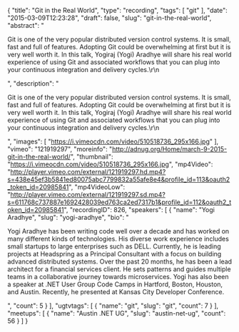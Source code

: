 {
  "title": "Git in the Real World",
  "type": "recording",
  "tags": [
    "git"
  ],
  "date": "2015-03-09T12:23:28",
  "draft": false,
  "slug": "git-in-the-real-world",
  "abstract": "<p>Git is one of the very popular distributed version control systems. It is small, fast and full of features.  Adopting Git could be overwhelming at first but it is very well worth it. In this talk, Yogiraj (Yogi) Aradhye will share his real world experience of using Git and associated workflows that you can plug into your continuous integration and delivery cycles.\r\n</p>",
  "description": "<p>Git is one of the very popular distributed version control systems. It is small, fast and full of features.  Adopting Git could be overwhelming at first but it is very well worth it. In this talk, Yogiraj (Yogi) Aradhye will share his real world experience of using Git and associated workflows that you can plug into your continuous integration and delivery cycles.\r\n</p>",
  "images": [
    "https://i.vimeocdn.com/video/510518736_295x166.jpg"
  ],
  "vimeo": "121919297",
  "moreinfo": "http://adnug.org/Home/march-9-2015-git-in-the-real-world/",
  "thumbnail": "https://i.vimeocdn.com/video/510518736_295x166.jpg",
  "mp4Video": "http://player.vimeo.com/external/121919297.hd.mp4?s=438e45ef3b5841ed80075abc7799832a55afe8e4&profile_id=113&oauth2_token_id=20985841",
  "mp4VideoLow": "http://player.vimeo.com/external/121919297.sd.mp4?s=611768c737887e1692428039ed763ca2ed7317b1&profile_id=112&oauth2_token_id=20985841",
  "recordingID": 826,
  "speakers": [
    {
      "name": "Yogi Aradhye",
      "slug": "yogi-aradhye",
      "bio": "<p>Yogi Aradhye has been writing code well over a decade and has worked on many different kinds of technologies. His diverse work experience includes small startups to large enterprises such as DELL. Currently, he is leading projects at Headspring as a Principal Consultant with a focus on building advanced distributed systems. Over the past 20 months, he has been a lead architect for a financial services client. He sets patterns and guides multiple teams in a collaborative journey towards microservices. Yogi has also been a speaker at .NET User Group Code Camps in Hartford, Boston, Houston, and Austin. Recently, he presented at Kansas City Developer Conference.</p>",
      "count": 5
    }
  ],
  "ugtvtags": [
    {
      "name": "git",
      "slug": "git",
      "count": 7
    }
  ],
  "meetups": [
    {
      "name": "Austin .NET UG",
      "slug": "austin-net-ug",
      "count": 56
    }
  ]
}